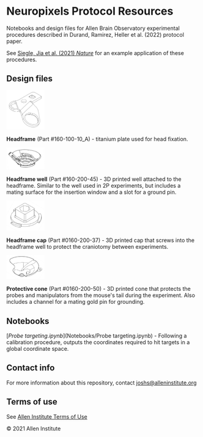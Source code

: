 # Neuropixels Protocol Resources

Notebooks and design files for Allen Brain Observatory experimental procedures described in Durand, Ramirez, Heller et al. (2022) protocol paper.

See [Siegle, Jia et al. (2021) *Nature*](https://www.nature.com/articles/s41586-020-03171-x) for an example application of these procedures.


## Design files

<img src="Design%20files/0160-100-10_A.png" width=100>

**Headframe** (Part #160-100-10_A) - titanium plate used for head fixation.

<img src="Design%20files/0160-200-45.png" width=100>

**Headframe well** (Part #160-200-45) - 3D printed well attached to the headframe. Similar to the well used in 2P experiments, but includes a mating surface for the insertion window and a slot for a ground pin.

<img src="Design%20files/0160-200-37.png" width=100>

**Headframe cap** (Part #0160-200-37) - 3D printed cap that screws into the headframe well to protect the craniotomy between experiments.

<img src="Design%20files/0160-200-50.png" width=100>

**Protective cone** (Part #0160-200-50) - 3D printed cone that protects the probes and manipulators from the mouse's tail during the experiment. Also includes a channel for a mating gold pin for grounding.


## Notebooks

[*Probe targeting.ipynb*](Notebooks/Probe targeting.ipynb) - Following a calibration procedure, outputs the coordinates required to hit targets in a global coordinate space.


## Contact info

For more information about this repository, contact [joshs@alleninstitute.org](mailto:joshs@alleninstitute.org)


## Terms of use

See [Allen Institute Terms of Use](https://alleninstitute.org/legal/terms-use/)

© 2021 Allen Institute